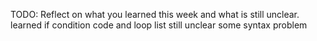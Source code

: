 TODO: Reflect on what you learned this week and what is still unclear.
learned if condition code and loop list
still unclear some syntax problem